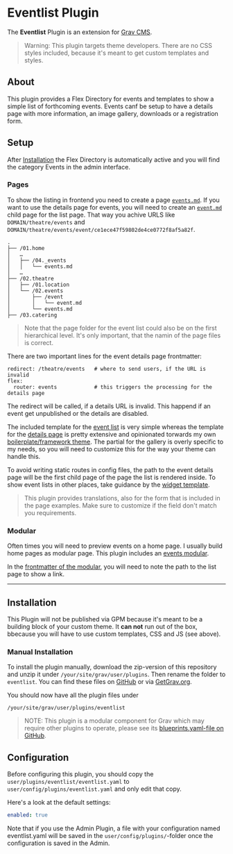# Eventlist Plugin

The **Eventlist** Plugin is an extension for [Grav CMS](http://github.com/getgrav/grav).

> Warning: This plugin targets theme developers. There are no CSS styles included, because it's meant to get custom templates and styles.

## About

This plugin provides a Flex Directory for events and templates to show a simple list of forthcoming events. Events canf be setup to have a details page with more information, an image gallery, downloads or a registration form.

## Setup

After [Installation](#installation) the Flex Directory is automatically active and you will find the category Events in the admin interface.

### Pages

To show the listing in frontend you need to create a page [`events.md`](examples/02.events/events.md). If you want to use the details page for events, you will need to create an [`event.md`](examples/02.events/event/event.md) child page for the list page. That way you achive URLS like `DOMAIN/theatre/events` and `DOMAIN/theatre/events/event/ce1ece47f59802de4ce0772f8af5a82f`.

```
.
├── /01.home
│   …
│   ├── /04._events
│   │   └── events.md
│   …
├── /02.theatre
│   ├── /01.location
│   └── /02.events
│       ├── /event
│       │   └── event.md
│       └── events.md
├── /03.catering
```

> Note that the page folder for the event list could also be on the first hierarchical level. It's only important, that the namin of the page files is correct.

There are two important lines for the event details page frontmatter:

```
redirect: /theatre/events   # where to send users, if the URL is invalid
flex:
  router: events            # this triggers the processing for the details page
```

The redirect will be called, if a details URL is invalid. This happend if an event get unpublished or the details are disabled.

The included template for the [event list](templates/events.html.twig) is very simple whereas the template for the [details page](templates/event.html.twig) is pretty extensive and opinionated torwards my own [boilerplate/framework theme](https://github.com/bitstarr/grav-theme-chassis). The partial for the gallery is overly specific to my needs, so you will need to customize this for the way your theme can handle this.

To avoid writing static routes in config files, the path to the event details page will be the first child page of the page the list is rendered inside. To show event lists in other places, take guidance by the [widget template](templates/flex/events/collection/widget.html.twig).

> This plugin provides translations, also for the form that is included in the page examples. Make sure to customize if the field don't match you requirements.

### Modular

Often times you will need to preview events on a home page. I usually build home pages as modular page. This plugin includes an [events modular](templates/modular/events.html.twig).

In the [frontmatter of the modular](examples/01.home/04._events/events.md), you will need to note the path to the list page to show a link.

---

## Installation

This Plugin will not be published via GPM because it's meant to be a building block of your custom theme. It **can not** run out of the box, bbecause you will have to use custom templates, CSS and JS (see above).

### Manual Installation

To install the plugin manually, download the zip-version of this repository and unzip it under `/your/site/grav/user/plugins`. Then rename the folder to `eventlist`. You can find these files on [GitHub](https://github.com/bitstarr/grav-plugin-eventlist) or via [GetGrav.org](http://getgrav.org/downloads/plugins#extras).

You should now have all the plugin files under

    /your/site/grav/user/plugins/eventlist

> NOTE: This plugin is a modular component for Grav which may require other plugins to operate, please see its [blueprints.yaml-file on GitHub](https://github.com/bitstarr/grav-plugin-eventlist/blob/master/blueprints.yaml).


## Configuration

Before configuring this plugin, you should copy the `user/plugins/eventlist/eventlist.yaml` to `user/config/plugins/eventlist.yaml` and only edit that copy.

Here's a look at the default settings:

```yaml
enabled: true
```

Note that if you use the Admin Plugin, a file with your configuration named eventlist.yaml will be saved in the `user/config/plugins/`-folder once the configuration is saved in the Admin.


